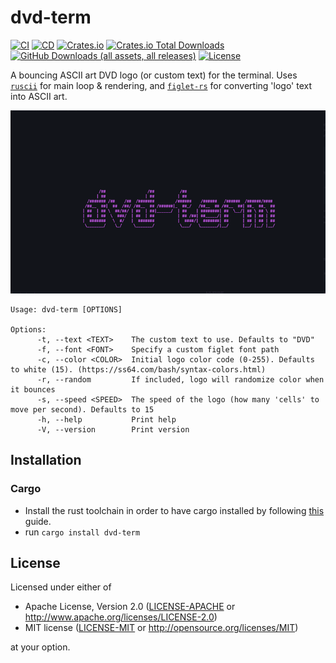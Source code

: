 # dvd-term 

[![CI](https://github.com/alefnull/dvd-term/workflows/CI/badge.svg)](https://github.com/alefnull/dvd-term/actions)
[![CD](https://github.com/alefnull/dvd-term/workflows/CD/badge.svg)](https://github.com/alefnull/dvd-term/actions)
[![Crates.io](https://img.shields.io/crates/v/dvd-term.svg)](https://crates.io/crates/dvd-term)
[![Crates.io Total Downloads](https://img.shields.io/crates/d/dvd-term?label=crates.io%20downloads)](https://crates.io/crates/dvd-term)
[![GitHub Downloads (all assets, all releases)](https://img.shields.io/github/downloads/alefnull/dvd-term/total?label=github%20downloads)](https://github.com/alefnull/dvd-term/releases)
[![License](https://img.shields.io/crates/l/dvd-term)](https://img.shields.io/github/actions/workflow/status/alefnull/dvd-term/cd?label=build)

A bouncing ASCII art DVD logo (or custom text) for the terminal. Uses [`ruscii`](https://crates.io/crates/ruscii/) for main loop & rendering, and [`figlet-rs`](https://crates.io/crates/figlet-rs) for converting 'logo' text into ASCII art.

![example gif](dvd-term.gif)

```
Usage: dvd-term [OPTIONS]

Options:
      -t, --text <TEXT>    The custom text to use. Defaults to "DVD"
      -f, --font <FONT>    Specify a custom figlet font path
      -c, --color <COLOR>  Initial logo color code (0-255). Defaults to white (15). (https://ss64.com/bash/syntax-colors.html)
      -r, --random         If included, logo will randomize color when it bounces
      -s, --speed <SPEED>  The speed of the logo (how many 'cells' to move per second). Defaults to 15
      -h, --help           Print help
      -V, --version        Print version
```

## Installation

### Cargo

* Install the rust toolchain in order to have cargo installed by following
  [this](https://www.rust-lang.org/tools/install) guide.
* run `cargo install dvd-term`

## License

Licensed under either of

 * Apache License, Version 2.0
   ([LICENSE-APACHE](LICENSE-APACHE) or http://www.apache.org/licenses/LICENSE-2.0)
 * MIT license
   ([LICENSE-MIT](LICENSE-MIT) or http://opensource.org/licenses/MIT)

at your option.
